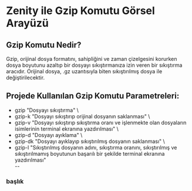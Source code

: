 # Zenity ile Gzip Komutu Görsel Arayüzü
## Gzip Komutu Nedir?
Gzip, orijinal dosya formatını, sahipliğini ve zaman çizelgesini korurken dosya boyutunu azaltıp bir dosyayı sıkıştırmanıza izin veren bir sıkıştırma aracıdır. Orijinal dosya, .gz uzantısıyla biten sıkıştırılmış dosya ile değiştirilecektir.
## Projede Kullanılan Gzip Komutu Parametreleri:
- gzip "Dosyayı sıkıştırma" \
-	gzip-k "Dosyayı sıkıştırıp orijinal dosyanın saklanması" \
-	gzip-v "Dosyayı sıkıştırıp sıkıştırma oranı ve işlenmekte olan dosyaların isimlerinin terminal ekranına yazdırılması" \
-	gzip-d "Dosyayı ayıklama" \
-	gzip-dk "Dosyayı ayıklayıp sıkıştırılmış dosyanın saklanması" \
-	gzip-l "Sıkıştırılmış dosyanın adını, sıkıştırma oranını, sıkıştırılmış ve sıkıştırılmamış boyutunun başarılı bir şekilde terminal ekranına yazdırılması" \
--

### başlık
